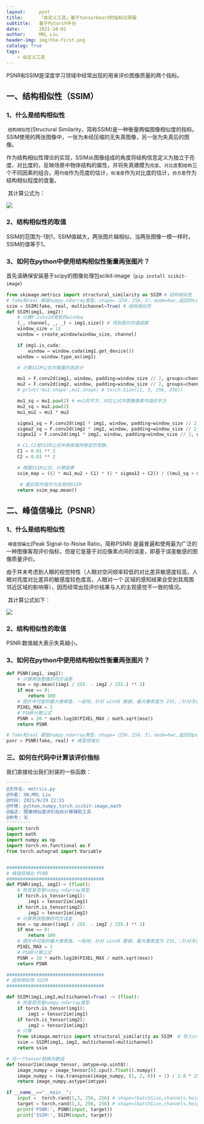 ```yaml
---
layout:     post
title:      「自定义工具」基于tensorboard的指标记录器
subtitle:   基于Pytorch平台
date:       2021-10-01
author:     MRL Liu
header-img: img/the-first.png
catalog: True
tags:
    - 自定义工具
---
```


PSNR和SSIM是深度学习领域中经常出现的用来评价图像质量的两个指标。

## 一、结构相似性（SSIM）

### 1、什么是结构相似性

​		`结构相似性`(Structural Similarity，简称SSIM)是一种衡量两幅图像相似度的指标。SSIM使用的两张图像中，一张为未经压缩的无失真图像，另一张为失真后的图像。

​		作为结构相似性理论的实现，SSIM从图像组成的角度将结构信息定义为独立于亮度、对比度的，反映场景中物体结构的属性，并将失真建模为`亮度`、`对比度`和`结构`三个不同因素的组合。用`均值`作为亮度的估计，`标准差`作为对比度的估计，`协方差`作为结构相似程度的度量。

​		其计算公式为：

![]({{site.baseurl}}/img-post/「技术笔记」图像生成的评价指标PSNR和SSIM/SSIM的计算公式.png)

### 2、结构相似性的取值

SSIM的范围为-1到1，SSIM值越大，两张图片越相似，当两张图像一模一样时，SSIM的值等于1。

### 3、如何在python中使用结构相似性衡量两张图片？

首先请确保安装基于scipy的图像处理包scikit-image（`pip install scikit-image`）

```python
from skimage.metrics import structural_similarity as SSIM # 结构相似性
# fake和real 都是numpy.ndarray类型，shape=（256，256，3），mode=hwc,返回的ssim是一个float类型
ssim = SSIM(fake, real, multichannel=True) # 结构相似性
def SSIM(img1, img2):
    # 计算F.conv2d用到的window
    (_, channel, _, _) = img1.size() # 得到图片的通道数
    window_size = 11
    window = create_window(window_size, channel)

    if img1.is_cuda:
        window = window.cuda(img1.get_device())
    window = window.type_as(img1)

    # 计算SSIM公式中需要的各部分

    mu1 = F.conv2d(img1, window, padding=window_size // 2, groups=channel) # 得到空洞卷积后的图片 mu1, 对应公式中图像像素的均值
    mu2 = F.conv2d(img2, window, padding=window_size // 2, groups=channel)
    # print('mu1.shape',mu1.shape) # torch.Size([1, 3, 256, 256])

    mu1_sq = mu1.pow(2) # mu1的平方，对应公式中图像像素均值的平方
    mu2_sq = mu2.pow(2)
    mu1_mu2 = mu1 * mu2

    sigma1_sq = F.conv2d(img1 * img1, window, padding=window_size // 2, groups=channel) - mu1_sq # img1 * img1经过空洞卷积后的结果：sigma1_sq对应公式中图像像素的方差
    sigma2_sq = F.conv2d(img2 * img2, window, padding=window_size // 2, groups=channel) - mu2_sq
    sigma12 = F.conv2d(img1 * img2, window, padding=window_size // 2, groups=channel) - mu1_mu2# 对应公式中两个图像的协方差

    # C1,C2是SSIM公式中用来维持稳定的常数。
    C1 = 0.01 ** 2
    C2 = 0.03 ** 2

    # 根据SSIM公式，计算结果
    ssim_map = ((2 * mu1_mu2 + C1) * (2 * sigma12 + C2)) / ((mu1_sq + mu2_sq + C1) * (sigma1_sq + sigma2_sq + C2))

     # 最后取均值作为全局的SSIM
    return ssim_map.mean()
```

## 二、峰值信噪比（PSNR）

### 1、什么是结构相似性

​		`峰值信噪比`(Peak Signal-to-Noise Ratio，简称PSNR) 是最普遍和使用最为广泛的一种图像客观评价指标，但是它是基于对应像素点间的误差，即基于误差敏感的图像质量评价。

​		由于并未考虑到人眼的视觉特性（人眼对空间频率较低的对比差异敏感度较高，人眼对亮度对比差异的敏感度较色度高，人眼对一个 区域的感知结果会受到其周围邻近区域的影响等），因而经常出现评价结果与人的主观感觉不一致的情况。

​		其计算公式如下：

![]({{site.baseurl}}/img-post/「技术笔记」图像生成的评价指标PSNR和SSIM/PSNR的计算公式.png)

### 2、结构相似性的取值

PSNR:数值越大表示失真越小。

### 3、如何在python中使用结构相似性衡量两张图片？

```Python
def PSNR(img1, img2):
    # 计算两张图像的均方误差
    mse = np.mean((img1 / 255. - img2 / 255.) ** 2)
    if mse == 0:
        return 100
    # 图片中可能的最大像素值，一般地，针对 uint8 数据，最大像素值为 255,；针对浮点型数据，最大像素值为 1。
    PIXEL_MAX = 1
    # PSNR计算公式
    PSNR = 20 * math.log10(PIXEL_MAX / math.sqrt(mse))
    return PSNR

# fake和real 都是numpy.ndarray类型，shape=（256，256，3），mode=hwc,返回的psnr是一个float类型
psnr = PSNR(fake, real) # 峰值信噪比
```

### 三、如何在代码中计算该评价指标

我们直接给出我们封装的一些函数：

```Python
'''''''''
@文件名: metrics.py
@作者: XW,MRL Liu
@时间: 2021/9/29 22:31
@环境: python,numpy,torch,scikit-image,math
@描述: 图像相似度评价指标计算辅助工具
@参考: 无
'''''''''
import torch
import math
import numpy as np
import torch.nn.functional as F
from torch.autograd import Variable


####################################
# 峰值信噪比 PSNR
####################################
def PSNR(img1, img2)-> (float):
    # 检查是否是numpy.ndarray类型
    if torch.is_tensor(img1):
        img1 = tensor2im(img1)
    if torch.is_tensor(img2):
        img2 = tensor2im(img2)
    # 计算两张图像的均方误差
    mse = np.mean((img1 / 255. - img2 / 255.) ** 2)
    if mse == 0:
        return 100
    # 图片中可能的最大像素值，一般地，针对 uint8 数据，最大像素值为 255,；针对浮点型数据，最大像素值为 1。
    PIXEL_MAX = 1
    # PSNR计算公式
    PSNR = 20 * math.log10(PIXEL_MAX / math.sqrt(mse))
    return PSNR

####################################
# 结构相似性 SSIM
####################################

def SSIM(img1,img2,multichannel=True) -> (float):
    # 检查是否是numpy.ndarray类型
    if torch.is_tensor(img1):
        img1 = tensor2im(img1)
    if torch.is_tensor(img2):
        img2 = tensor2im(img2)
    # 计算
    from skimage.metrics import structural_similarity as SSIM  # 导入scikit-image
    ssim = SSIM(img1, img2, multichannel=multichannel)
    return ssim

# 将一个tensor转换为数组
def tensor2im(image_tensor, imtype=np.uint8):
    image_numpy = image_tensor[0].cpu().float().numpy()
    image_numpy = (np.transpose(image_numpy, (1, 2, 0)) + 1) / 2.0 * 255.0
    return image_numpy.astype(imtype)

if __name__=="__main__":
    input =  torch.rand(1,3, 256, 256) # shape=(batchSize,channels,height,width)
    target = torch.rand(1,3, 256, 256) # shape=(batchSize,channels,height,width)
    print('PSNR:', PSNR(input, target))
    print('SSIM:', SSIM(input, target))
```

